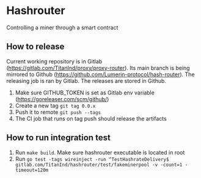 # Hashrouter

Controlling a miner through a smart contract

## How to release

Current working repository is in Gitlab (https://gitlab.com/TitanInd/proxy/proxy-router). Its main branch is being mirrored to Github (https://github.com/Lumerin-protocol/hash-router). The releasing job is ran by Gitlab. The releases are stored in Github.

1. Make sure GITHUB_TOKEN is set as Gitlab env variable (https://goreleaser.com/scm/github/)
1. Create a new tag `git tag 0.0.x`
1. Push it to remote `git push --tags`
1. The CI job that runs on tag push should release the artifacts

## How to run integration test

1. Run `make build`. Make sure hashrouter executable is located in root
1. Run `go test -tags wireinject -run ^TestHashrateDelivery$ gitlab.com/TitanInd/hashrouter/test/fakeminerpool -v -count=1 -timeout=120m`
